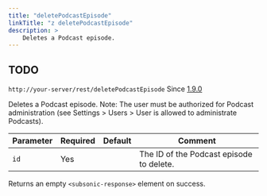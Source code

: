 ```yaml
---
title: "deletePodcastEpisode"
linkTitle: "z deletePodcastEpisode"
description: >
    Deletes a Podcast episode.
---
```


## TODO

`http://your-server/rest/deletePodcastEpisode` Since [1.9.0](../subsonic-versions)

Deletes a Podcast episode. Note: The user must be authorized for Podcast administration (see Settings > Users > User is allowed to administrate Podcasts).

| Parameter | Required | Default | Comment |
| --- | --- | --- | --- |
| `id` | Yes |     | The ID of the Podcast episode to delete. |

Returns an empty `<subsonic-response>` element on success.

